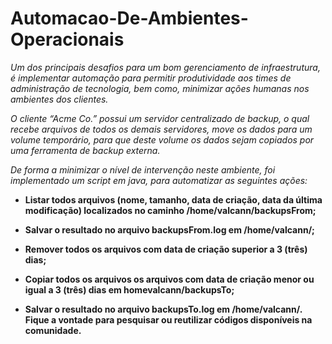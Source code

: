 # Automacao-De-Ambientes-Operacionais

<i>Um dos principais desafios para um bom gerenciamento de infraestrutura, é implementar
automação para permitir produtividade aos times de administração de tecnologia, bem como,
minimizar ações humanas nos ambientes dos clientes.

O cliente “Acme Co.” possui um servidor centralizado de backup, o qual recebe arquivos de todos
os demais servidores, move os dados para um volume temporário, para que deste volume os dados
sejam copiados por uma ferramenta de backup externa.

De forma a minimizar o nível de intervenção neste ambiente, foi implementado um script em java,
para automatizar as seguintes ações:</i>
<b>
- Listar todos arquivos (nome, tamanho, data de criação, data da última modificação) localizados no
caminho /home/valcann/backupsFrom;

- Salvar o resultado no arquivo backupsFrom.log em /home/valcann/;

- Remover todos os arquivos com data de criação superior a 3 (três) dias;

- Copiar todos os arquivos os arquivos com data de criação menor ou igual a 3 (três) dias em
homevalcann/backupsTo;

- Salvar o resultado no arquivo backupsTo.log em /home/valcann/.
Fique a vontade para pesquisar ou reutilizar códigos disponíveis na comunidade.
